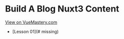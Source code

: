 # Build A Blog Nuxt3 Content
[View on VueMastery.com](https://vuemastery.com/courses/build-a-blog-nuxt3-content)
* [Lesson 01](# missing)
